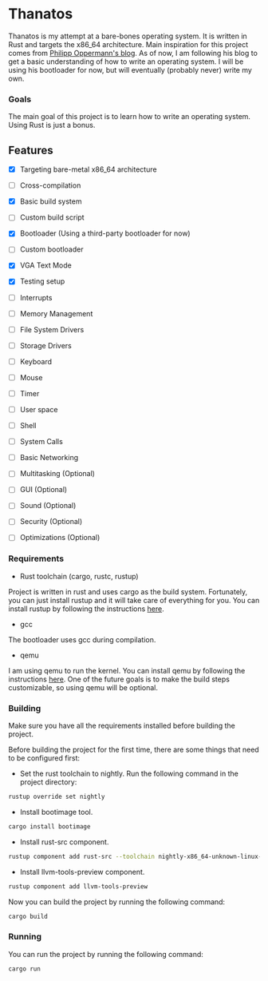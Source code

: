 # Thanatos

Thanatos is my attempt at a bare-bones operating system. It is written in Rust and targets the x86_64 architecture. Main 
inspiration for this project comes from [Philipp Oppermann's blog](https://os.phil-opp.com/). As of now, I am following
his blog to get a basic understanding of how to write an operating system. I will be using his bootloader for now, but
will eventually (probably never) write my own.

### Goals

The main goal of this project is to learn how to write an operating system. Using Rust is just a bonus.


## Features

- [x] Targeting bare-metal x86_64 architecture
- [ ] Cross-compilation
- [x] Basic build system 
- [ ] Custom build script
- [x] Bootloader (Using a third-party bootloader for now)
- [ ] Custom bootloader 
- [x] VGA Text Mode
- [x] Testing setup
- [ ] Interrupts
- [ ] Memory Management
- [ ] File System Drivers
- [ ] Storage Drivers
- [ ] Keyboard 
- [ ] Mouse
- [ ] Timer
- [ ] User space
- [ ] Shell
- [ ] System Calls
- [ ] Basic Networking
- [ ] Multitasking (Optional)
- [ ] GUI (Optional)
- [ ] Sound (Optional)
- [ ] Security (Optional)
- [ ] Optimizations (Optional)


### Requirements
- Rust toolchain (cargo, rustc, rustup)

Project is written in rust and uses cargo as the build system. Fortunately, you can just install rustup and it will
take care of everything for you. You can install rustup by following the instructions [here](https://rustup.rs/).

- gcc

The bootloader uses gcc during compilation.

- qemu

I am using qemu to run the kernel. You can install qemu by following the instructions [here](https://www.qemu.org/download/).
One of the future goals is to make the build steps customizable, so using qemu will be optional.

### Building

Make sure you have all the requirements installed before building the project.

Before building the project for the first time, there are some things that need to be configured first:

- Set the rust toolchain to nightly. Run the following command in the project directory:

```bash
rustup override set nightly
```

- Install bootimage tool.

```bash
cargo install bootimage
```

- Install rust-src component.

```bash
rustup component add rust-src --toolchain nightly-x86_64-unknown-linux-gnu
```

- Install llvm-tools-preview component.

```bash
rustup component add llvm-tools-preview
```

Now you can build the project by running the following command:

```bash
cargo build
```

### Running

You can run the project by running the following command:

```bash
cargo run
```

